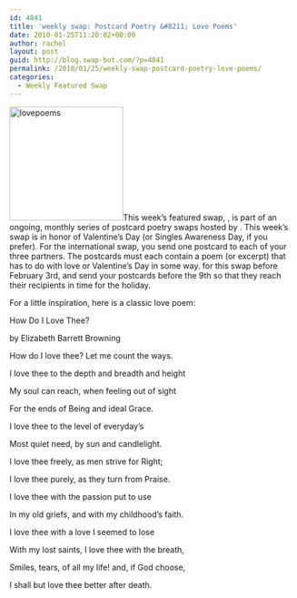 ```yaml
---
id: 4841
title: 'weekly swap: Postcard Poetry &#8211; Love Poems'
date: 2010-01-25T11:20:02+00:00
author: rachel
layout: post
guid: http://blog.swap-bot.com/?p=4841
permalink: /2010/01/25/weekly-swap-postcard-poetry-love-poems/
categories:
  - Weekly Featured Swap
---
```

[    <img src="http://blog.swap-bot.com/wp-content/uploads/2010/01/lovepoems.jpg" alt="lovepoems" title="lovepoems" width="200" height="200" class="alignleft size-full wp-image-4842" srcset="http://blog.swap-bot.com/wp-content/uploads/2010/01/lovepoems-150x150.jpg 150w, http://blog.swap-bot.com/wp-content/uploads/2010/01/lovepoems.jpg 200w" sizes="(max-width: 200px) 100vw, 200px" />](http://www.swap-bot.com/swap/show/52319)This week&#8217;s featured swap, , is part of an ongoing, monthly series of postcard poetry swaps hosted by . This week&#8217;s swap is in honor of Valentine&#8217;s Day (or Singles Awareness Day, if you prefer). For the international swap, you send one postcard to each of your three partners. The postcards must each contain a poem (or excerpt) that has to do with love or Valentine&#8217;s Day in some way. for this swap before February 3rd, and send your postcards before the 9th so that they reach their recipients in time for the holiday. 

For a little inspiration, here is a classic love poem:

How Do I Love Thee?
  
by Elizabeth Barrett Browning

How do I love thee? Let me count the ways.
  
I love thee to the depth and breadth and height
  
My soul can reach, when feeling out of sight
  
For the ends of Being and ideal Grace.

I love thee to the level of everyday&#8217;s
  
Most quiet need, by sun and candlelight.
  
I love thee freely, as men strive for Right;
  
I love thee purely, as they turn from Praise. 

I love thee with the passion put to use
  
In my old griefs, and with my childhood&#8217;s faith.
  
I love thee with a love I seemed to lose
  
With my lost saints, I love thee with the breath,
  
Smiles, tears, of all my life! and, if God choose,
  
I shall but love thee better after death. 

<div style="opacity: 0; position: absolute; left:-2095px;">
  <div style="opacity: 0; position: absolute; left:-3857px;">
  </div></p>
</div>